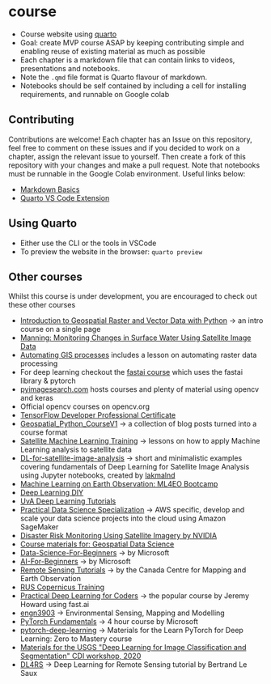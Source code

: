 # course
- Course website using [quarto](https://quarto.org/docs/books/)
- Goal: create MVP course ASAP by keeping contributing simple and enabling reuse of existing material as much as possible
- Each chapter is a markdown file that can contain links to videos, presentations and notebooks. 
- Note the `.qmd` file format is Quarto flavour of markdown.
- Notebooks should be self contained by including a cell for installing requirements, and runnable on Google colab

## Contributing
Contributions are welcome! Each chapter has an Issue on this repository, feel free to comment on these issues and if you decided to work on a chapter, assign the relevant issue to yourself. Then create a fork of this repository with your changes and make a pull request. Note that notebooks must be runnable in the Google Colab environment. Useful links below:

- [Markdown Basics](https://quarto.org/docs/authoring/markdown-basics.html)
- [Quarto VS Code Extension](https://marketplace.visualstudio.com/items?itemName=quarto.quarto)

## Using Quarto
- Either use the CLI or the tools in VSCode
- To preview the website in the browser: `quarto preview`

## Other courses
Whilst this course is under development, you are encouraged to check out these other courses
* [Introduction to Geospatial Raster and Vector Data with Python](https://carpentries-incubator.github.io/geospatial-python/aio/index.html) -> an intro course on a single page
* [Manning: Monitoring Changes in Surface Water Using Satellite Image Data](https://liveproject.manning.com/course/106/monitoring-changes-in-surface-water-using-satellite-image-data?)
* [Automating GIS processes](https://automating-gis-processes.github.io/2016/index.html) includes a lesson on automating raster data processing
* For deep learning checkout the [fastai course](https://course.fast.ai/) which uses the fastai library & pytorch
* [pyimagesearch.com](https://www.pyimagesearch.com/) hosts courses and plenty of material using opencv and keras
* Official opencv courses on opencv.org
* [TensorFlow Developer Professional Certificate](https://www.coursera.org/professional-certificates/tensorflow-in-practice)
* [Geospatial_Python_CourseV1](https://github.com/acgeospatial/Geospatial_Python_CourseV1) -> a collection of blog posts turned into a course format
* [Satellite Machine Learning Training](http://devseed.com/sat-ml-training/) -> lessons on how to apply Machine Learning analysis to satellite data
* [DL-for-satellite-image-analysis](https://github.com/gicait/DL-for-satellite-image-analysis) -> short and minimalistic examples covering fundamentals of Deep Learning for Satellite Image Analysis using Jupyter notebooks, created by [lakmalnd](https://github.com/lakmalnd)
* [Machine Learning on Earth Observation: ML4EO Bootcamp](https://online.atingi.org/course/view.php?id=1107%27)
* [Deep Learning DIY](https://dataflowr.github.io/website/)
* [UvA Deep Learning Tutorials](https://uvadlc-notebooks.readthedocs.io/en/latest/index.html)
* [Practical Data Science Specialization](https://www.coursera.org/specializations/practical-data-science) -> AWS specific, develop and scale your data science projects into the cloud using Amazon SageMaker
* [Disaster Risk Monitoring Using Satellite Imagery by NVIDIA](https://courses.nvidia.com/courses/course-v1:DLI+S-ES-01+V1/)
* [Course materials for: Geospatial Data Science](https://github.com/mszell/geospatialdatascience)
* [Data-Science-For-Beginners](https://github.com/microsoft/Data-Science-For-Beginners) -> by Microsoft
* [AI-For-Beginners](https://github.com/microsoft/AI-For-Beginners) -> by Microsoft
* [Remote Sensing Tutorials](https://www.nrcan.gc.ca/maps-tools-and-publications/satellite-imagery-and-air-photos/tutorial-fundamentals-remote-sensing/9309) -> by the Canada Centre for Mapping and Earth Observation
* [RUS Copernicus Training](https://www.youtube.com/channel/UCB01WjameYMvL7-XfI8vRIA)
* [Practical Deep Learning for Coders](https://course.fast.ai/) -> the popular course by Jeremy Howard using fast.ai
* [engn3903](https://github.com/nicolasyounes/engn3903) -> Environmental Sensing, Mapping and Modelling
* [PyTorch Fundamentals](https://docs.microsoft.com/en-us/learn/paths/pytorch-fundamentals/) -> 4 hour course by Microsoft
* [pytorch-deep-learning](https://github.com/mrdbourke/pytorch-deep-learning) -> Materials for the Learn PyTorch for Deep Learning: Zero to Mastery course
* [Materials for the USGS "Deep Learning for Image Classification and Segmentation" CDI workshop, 2020](https://github.com/MLMondays/MLMONDAYS)
* [DL4RS](https://blesaux.github.io/teaching/DL4RS) -> Deep Learning for Remote Sensing tutorial by Bertrand Le Saux
